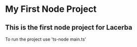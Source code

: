 # My First Node Project

## This is the first node project for Lacerba

To run the project use 'ts-node main.ts'